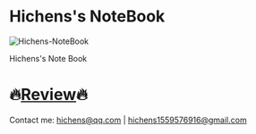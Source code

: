 # Hichens's NoteBook

![Hichens-NoteBook](https://socialify.git.ci/hehichens/Hichens-NoteBook/image?font=Source%20Code%20Pro&language=1&owner=1&pattern=Charlie%20Brown&stargazers=1&theme=Light)

Hichens's Note Book

# :fire:[Review](./review.md):fire:

Contact me: hichens@qq.com | hichens1559576916@gmail.com

